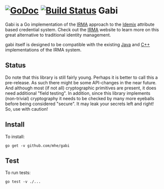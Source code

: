 [![GoDoc](https://godoc.org/github.com/mhe/gabi?status.svg)](https://godoc.org/github.com/mhe/gabi) [![Build Status](https://travis-ci.org/mhe/gabi.svg?branch=master)](https://travis-ci.org/mhe/gabi)
Gabi
====

Gabi is a Go implementation of the [IRMA](https://www.irmacard.org) approach to the [Idemix](http://www.research.ibm.com/labs/zurich/idemix/) attribute based credential system. Check out the [IRMA](https://www.irmacard.org) website to learn more on this great alternative to traditional identity management. 

gabi itself is designed to be compatible with the existing [Java](https://github.com/credentials/credentials_idemix) and [C++](https://github.com/credentials/silvia) implementations of the IRMA system.

Status
------

Do note that this library is still fairly young. Perhaps it is better to call this a pre-release. As such there might be some API-changes in the near future. And although most (if not all) cryptographic primitives are present, it does need additional "field testing".  In addition, since this library implements (non-trivial) cryptography it needs to be checked by many more eyeballs before being considered "secure". It may leak your secrets left and right! So, use with caution!

Install
-------

To install:

    go get -v github.com/mhe/gabi

Test
----

To run tests:

    go test -v ./... 
